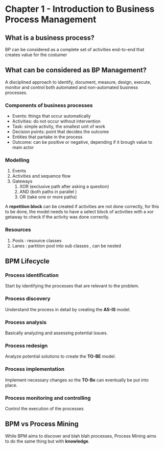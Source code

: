 # Chapter 1 - Introduction to Business Process Management

## What is a business process?
BP can be considered as a complete set of activities end-to-end that creates value for the costumer

## What can be considered as BP Management?
A disciplined approach to identify, document, measure, design, execute,
monitor and control both automated and non-automated business processes.

### Components of business processes
- Events: things that occur automatically
- Activities: do not occur without intervention
- Task: simple activity, the smallest unit of work
- Decision points: point that decides the outcome
- Entities that partake in the process
- Outcome: can be positive or negative, depending if it brough value to main actor

### Modelling
1. Events
2. Activities and sequence flow
3. Gateways
    1. XOR (exclusive path after asking a question)
    2. AND (both paths in parallel )
    3. OR (take one or more paths)

A **repetition block** can be created if activities are not done correctly, for this to be done, the model needs to have a select block of activities with a xor getaway to check if the activity was done correctly.

### Resources
1. Pools : resource classes
2. Lanes : partition pool into sub classes , can be nested

## BPM Lifecycle

### Process identification
Start by identifying the processes that are relevant to the problem.

### Process discovery
Understand the process in detail by creating the **AS-IS** model.

### Process analysis
Basically analyzing and assessing potential issues.

### Process redesign
Analyze potential solutions to create the **TO-BE** model.

### Process implementation
Implement necessary changes so the **TO-Be** can eventually be put into place.

### Process monitoring and controlling
Control the execution of the processes

## BPM vs Process Mining
While BPM aims to discover and blah blah processes, Process Mining aims to do the same thing but with **knowledge**.